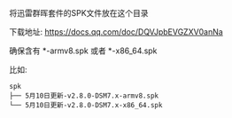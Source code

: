 将迅雷群晖套件的SPK文件放在这个目录

下载地址: https://docs.qq.com/doc/DQVJpbEVGZXV0anNa

确保含有 *-armv8.spk 或者 *-x86_64.spk

比如: 
```
spk
├── 5月10日更新-v2.8.0-DSM7.x-armv8.spk
└── 5月10日更新-v2.8.0-DSM7.x-x86_64.spk
```
